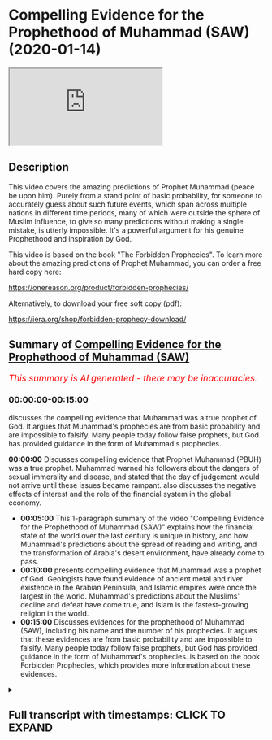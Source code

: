 # Compelling Evidence for the Prophethood of Muhammad (SAW) (2020-01-14)

<iframe loading='lazy' allow='autoplay' src='https://www.youtube.com/embed/CJlZgFBIw5Y'></iframe>

## Description

This video covers the amazing predictions of Prophet Muhammad (peace be upon him). Purely from a stand point of basic probability, for someone to accurately guess about such future events, which span across multiple nations in different time periods, many of which were outside the sphere of Muslim influence, to give so many predictions without making a single mistake, is utterly impossible. It's a powerful argument for his genuine Prophethood and inspiration by God.

This video is based on the book "The Forbidden Prophecies". To learn more about the amazing predictions of Prophet Muhammad, you can order a free hard copy here:

<https://onereason.org/product/forbidden-prophecies/>

Alternatively, to download your free soft copy (pdf):

<https://iera.org/shop/forbidden-prophecy-download/>

## Summary of [Compelling Evidence for the Prophethood of Muhammad (SAW)](https://www.youtube.com/watch?v=CJlZgFBIw5Y)

*<span style="color:red; font-size:125%">This summary is AI generated - there may be inaccuracies</span>. [](/)*

### <a onclick="modifyYTiframeseektime('0')">00:00:00-00:15:00</a>

discusses the compelling evidence that Muhammad was a true prophet of God. It argues that Muhammad's prophecies are from basic probability and are impossible to falsify. Many people today follow false prophets, but God has provided guidance in the form of Muhammad's prophecies.

**<a onclick="modifyYTiframeseektime('0')">00:00:00</a>** Discusses compelling evidence that Prophet Muhammad (PBUH) was a true prophet. Muhammad warned his followers about the dangers of sexual immorality and disease, and stated that the day of judgement would not arrive until these issues became rampant.  also discusses the negative effects of interest and the role of the financial system in the global economy.

* **<a onclick="modifyYTiframeseektime('300')">00:05:00</a>** This 1-paragraph summary of the video "Compelling Evidence for the Prophethood of Muhammad (SAW)" explains how the financial state of the world over the last century is unique in history, and how Muhammad's predictions about the spread of reading and writing, and the transformation of Arabia's desert environment, have already come to pass.
* **<a onclick="modifyYTiframeseektime('600')">00:10:00</a>** presents compelling evidence that Muhammad was a prophet of God. Geologists have found evidence of ancient metal and river existence in the Arabian Peninsula, and Islamic empires were once the largest in the world. Muhammad's predictions about the Muslims' decline and defeat have come true, and Islam is the fastest-growing religion in the world.
* **<a onclick="modifyYTiframeseektime('900')">00:15:00</a>** Discusses evidences for the prophethood of Muhammad (SAW), including his name and the number of his prophecies. It argues that these evidences are from basic probability and are impossible to falsify. Many people today follow false prophets, but God has provided guidance in the form of Muhammad's prophecies.  is based on the book Forbidden Prophecies, which provides more information about these evidences.

<details><summary><h2>Full transcript with timestamps: CLICK TO EXPAND</h2></summary>

<a onclick="modifyYTiframeseektime('12')">0:00:12</a> err veterans prophecy from millennium  
<a onclick="modifyYTiframeseektime('16')">0:00:16</a> past there were two types of Arabs city  
<a onclick="modifyYTiframeseektime('18')">0:00:18</a> dwellers and veterans veterans are  
<a onclick="modifyYTiframeseektime('21')">0:00:21</a> nomads they travel through the vast  
<a onclick="modifyYTiframeseektime('23')">0:00:23</a> deserts and are constantly on the move  
<a onclick="modifyYTiframeseektime('24')">0:00:24</a> even during the Golden Age of Islam when  
<a onclick="modifyYTiframeseektime('27')">0:00:27</a> Arabs were the richest and most learned  
<a onclick="modifyYTiframeseektime('29')">0:00:29</a> people on earth better ones remained in  
<a onclick="modifyYTiframeseektime('31')">0:00:31</a> virtually the same state that they had  
<a onclick="modifyYTiframeseektime('33')">0:00:33</a> been for thousands of years poor  
<a onclick="modifyYTiframeseektime('35')">0:00:35</a> uneducated and cut off from the rest of  
<a onclick="modifyYTiframeseektime('37')">0:00:37</a> the world yet Muhammad peace be upon him  
<a onclick="modifyYTiframeseektime('40')">0:00:40</a> foretold that these Arab Bedouin zuv his  
<a onclick="modifyYTiframeseektime('42')">0:00:42</a> region would one day compete with one  
<a onclick="modifyYTiframeseektime('44')">0:00:44</a> another in the construction of tall  
<a onclick="modifyYTiframeseektime('46')">0:00:46</a> buildings now tell me of the last hour  
<a onclick="modifyYTiframeseektime('49')">0:00:49</a> asked the man  
<a onclick="modifyYTiframeseektime('51')">0:00:51</a> the Prophet replied that you see the  
<a onclick="modifyYTiframeseektime('54')">0:00:54</a> barefoot unclothed better wins competing  
<a onclick="modifyYTiframeseektime('56')">0:00:56</a> in the construction of tall buildings  
<a onclick="modifyYTiframeseektime('58')">0:00:58</a> today we find in the Arabian Peninsula  
<a onclick="modifyYTiframeseektime('60')">0:01:00</a> the better ones who used to be  
<a onclick="modifyYTiframeseektime('62')">0:01:02</a> impoverished herders of camels and sheep  
<a onclick="modifyYTiframeseektime('64')">0:01:04</a> are now not only competing with one  
<a onclick="modifyYTiframeseektime('66')">0:01:06</a> another but also the entire world to  
<a onclick="modifyYTiframeseektime('69')">0:01:09</a> construct the world's tallest buildings  
<a onclick="modifyYTiframeseektime('71')">0:01:11</a> how did one of the poorest people on  
<a onclick="modifyYTiframeseektime('73')">0:01:13</a> earth who literally wore rags become the  
<a onclick="modifyYTiframeseektime('76')">0:01:16</a> wealthiest nations on earth one thing  
<a onclick="modifyYTiframeseektime('79')">0:01:19</a> that made this rapid change possible was  
<a onclick="modifyYTiframeseektime('81')">0:01:21</a> the discovery of oil the seemingly empty  
<a onclick="modifyYTiframeseektime('84')">0:01:24</a> deserts of the veterans had it in  
<a onclick="modifyYTiframeseektime('86')">0:01:26</a> abundance  
<a onclick="modifyYTiframeseektime('86')">0:01:26</a> they went from camels to Cadillacs in a  
<a onclick="modifyYTiframeseektime('89')">0:01:29</a> single generation the construction of  
<a onclick="modifyYTiframeseektime('92')">0:01:32</a> tall buildings among the Arab edwin's  
<a onclick="modifyYTiframeseektime('94')">0:01:34</a> has even reached Mecca Muhammad city of  
<a onclick="modifyYTiframeseektime('96')">0:01:36</a> birth the last few decades have seen a  
<a onclick="modifyYTiframeseektime('99')">0:01:39</a> massive surge in building construction  
<a onclick="modifyYTiframeseektime('100')">0:01:40</a> in Mecca the famous Mecca clock tower is  
<a onclick="modifyYTiframeseektime('104')">0:01:44</a> currently the third tallest building in  
<a onclick="modifyYTiframeseektime('106')">0:01:46</a> the world in order for such construction  
<a onclick="modifyYTiframeseektime('109')">0:01:49</a> to be possible many of mecca's ancient  
<a onclick="modifyYTiframeseektime('111')">0:01:51</a> mountains had to be demolished in order  
<a onclick="modifyYTiframeseektime('113')">0:01:53</a> to make room for the tall buildings that  
<a onclick="modifyYTiframeseektime('115')">0:01:55</a> had sprung up  
<a onclick="modifyYTiframeseektime('117')">0:01:57</a> amazingly this is also something that  
<a onclick="modifyYTiframeseektime('119')">0:01:59</a> Muhammad had foretold  
<a onclick="modifyYTiframeseektime('121')">0:02:01</a> he said the hour will not be established  
<a onclick="modifyYTiframeseektime('124')">0:02:04</a> until the mountains are moved from their  
<a onclick="modifyYTiframeseektime('127')">0:02:07</a> places this tremendous feat of  
<a onclick="modifyYTiframeseektime('129')">0:02:09</a> demolishing entire mountains has only  
<a onclick="modifyYTiframeseektime('131')">0:02:11</a> been made possible in the 20th century  
<a onclick="modifyYTiframeseektime('133')">0:02:13</a> with the advent of technology such as  
<a onclick="modifyYTiframeseektime('136')">0:02:16</a> explosives it's important to point out  
<a onclick="modifyYTiframeseektime('138')">0:02:18</a> that Muhammad himself was a simple man  
<a onclick="modifyYTiframeseektime('141')">0:02:21</a> and wanted other Muslims to maintain  
<a onclick="modifyYTiframeseektime('143')">0:02:23</a> that simplicity he did not like Muslims  
<a onclick="modifyYTiframeseektime('145')">0:02:25</a> to be extravagant so if he wanted to  
<a onclick="modifyYTiframeseektime('149')">0:02:29</a> will this prophecy to become true he  
<a onclick="modifyYTiframeseektime('152')">0:02:32</a> would have to encourage the Arabs to  
<a onclick="modifyYTiframeseektime('153')">0:02:33</a> build tall buildings yet he never did  
<a onclick="modifyYTiframeseektime('158')">0:02:38</a> the spread of sexual immorality and  
<a onclick="modifyYTiframeseektime('161')">0:02:41</a> disease Muhammad peace be upon him  
<a onclick="modifyYTiframeseektime('164')">0:02:44</a> revealed that the day of judgement would  
<a onclick="modifyYTiframeseektime('166')">0:02:46</a> not take place until sexual immorality  
<a onclick="modifyYTiframeseektime('168')">0:02:48</a> had become so prevalent and normalized  
<a onclick="modifyYTiframeseektime('170')">0:02:50</a> that it would begin to be carried out  
<a onclick="modifyYTiframeseektime('172')">0:02:52</a> even in public places  
<a onclick="modifyYTiframeseektime('174')">0:02:54</a> he said the hour will not be established  
<a onclick="modifyYTiframeseektime('177')">0:02:57</a> until people fornicate with each other  
<a onclick="modifyYTiframeseektime('179')">0:02:59</a> in the road just as donkeys fornicate  
<a onclick="modifyYTiframeseektime('182')">0:03:02</a> today we live in a world where we are  
<a onclick="modifyYTiframeseektime('184')">0:03:04</a> being constantly bombarded with explicit  
<a onclick="modifyYTiframeseektime('186')">0:03:06</a> sexual imagery be it in TV film or  
<a onclick="modifyYTiframeseektime('189')">0:03:09</a> advertising and with the advent of the  
<a onclick="modifyYTiframeseektime('191')">0:03:11</a> internet pornography has now become  
<a onclick="modifyYTiframeseektime('194')">0:03:14</a> readily available at any time in any  
<a onclick="modifyYTiframeseektime('196')">0:03:16</a> place in fact we are finding more and  
<a onclick="modifyYTiframeseektime('199')">0:03:19</a> more stories in the news of people being  
<a onclick="modifyYTiframeseektime('201')">0:03:21</a> arrested for having sex in public and an  
<a onclick="modifyYTiframeseektime('204')">0:03:24</a> interesting side note is that the  
<a onclick="modifyYTiframeseektime('205')">0:03:25</a> Prophet Muhammad peace be upon him  
<a onclick="modifyYTiframeseektime('207')">0:03:27</a> described what will be the consequences  
<a onclick="modifyYTiframeseektime('209')">0:03:29</a> of such widespread sexual immorality  
<a onclick="modifyYTiframeseektime('211')">0:03:31</a> he said never does sexual perversion  
<a onclick="modifyYTiframeseektime('214')">0:03:34</a> become widespread and publicly known in  
<a onclick="modifyYTiframeseektime('216')">0:03:36</a> certain people without them being  
<a onclick="modifyYTiframeseektime('218')">0:03:38</a> overtaken by disease that never happened  
<a onclick="modifyYTiframeseektime('220')">0:03:40</a> to their ancestors who came before them  
<a onclick="modifyYTiframeseektime('222')">0:03:42</a> the increase of sexual immorality has  
<a onclick="modifyYTiframeseektime('225')">0:03:45</a> seen the emergence of previously  
<a onclick="modifyYTiframeseektime('227')">0:03:47</a> unheard-of diseases such as AIDS just as  
<a onclick="modifyYTiframeseektime('230')">0:03:50</a> the Prophet Muhammad cat for warrant  
<a onclick="modifyYTiframeseektime('234')">0:03:54</a> a world steeped in interest Muhammad  
<a onclick="modifyYTiframeseektime('239')">0:03:59</a> peace be upon him claimed that the  
<a onclick="modifyYTiframeseektime('240')">0:04:00</a> practice of interest would one day  
<a onclick="modifyYTiframeseektime('242')">0:04:02</a> become so dominant that even those who  
<a onclick="modifyYTiframeseektime('244')">0:04:04</a> try to avoid it will still feel its  
<a onclick="modifyYTiframeseektime('246')">0:04:06</a> impact he said a time will come upon  
<a onclick="modifyYTiframeseektime('249')">0:04:09</a> mankind when they will consume interest  
<a onclick="modifyYTiframeseektime('252')">0:04:12</a> whoever does not take from it will be  
<a onclick="modifyYTiframeseektime('254')">0:04:14</a> afflicted by its dust this clearly  
<a onclick="modifyYTiframeseektime('257')">0:04:17</a> describes the state of the world's  
<a onclick="modifyYTiframeseektime('258')">0:04:18</a> economy today in the modern world it is  
<a onclick="modifyYTiframeseektime('262')">0:04:22</a> almost impossible to avoid dealing with  
<a onclick="modifyYTiframeseektime('264')">0:04:24</a> where at the very least being impacted  
<a onclick="modifyYTiframeseektime('266')">0:04:26</a> by interest just think about how many  
<a onclick="modifyYTiframeseektime('269')">0:04:29</a> people have interest-bearing bank  
<a onclick="modifyYTiframeseektime('270')">0:04:30</a> accounts and buy things using credit  
<a onclick="modifyYTiframeseektime('273')">0:04:33</a> cards even if one somehow manages to  
<a onclick="modifyYTiframeseektime('276')">0:04:36</a> avoid dealing and interest directly  
<a onclick="modifyYTiframeseektime('277')">0:04:37</a> almost every aspect of our lives is  
<a onclick="modifyYTiframeseektime('280')">0:04:40</a> impacted by it central bank's influence  
<a onclick="modifyYTiframeseektime('283')">0:04:43</a> the purchasing power of our money and  
<a onclick="modifyYTiframeseektime('285')">0:04:45</a> virtually every country in the world  
<a onclick="modifyYTiframeseektime('286')">0:04:46</a> even those considered to be wealthy are  
<a onclick="modifyYTiframeseektime('289')">0:04:49</a> drowning an interest-based debt the  
<a onclick="modifyYTiframeseektime('292')">0:04:52</a> financial system even suffered a global  
<a onclick="modifyYTiframeseektime('294')">0:04:54</a> collapse in 2008 the disaster which had  
<a onclick="modifyYTiframeseektime('297')">0:04:57</a> plunged the world into economic turmoil  
<a onclick="modifyYTiframeseektime('299')">0:04:59</a> the consequences of which will be felt  
<a onclick="modifyYTiframeseektime('301')">0:05:01</a> for generations to come  
<a onclick="modifyYTiframeseektime('303')">0:05:03</a> what makes this prediction amazing is  
<a onclick="modifyYTiframeseektime('306')">0:05:06</a> that the financial state of the world  
<a onclick="modifyYTiframeseektime('307')">0:05:07</a> over the last century is unique in  
<a onclick="modifyYTiframeseektime('309')">0:05:09</a> history at the time of Muhammad finance  
<a onclick="modifyYTiframeseektime('313')">0:05:13</a> was based on commodities with intrinsic  
<a onclick="modifyYTiframeseektime('315')">0:05:15</a> value such as gold and silver coins gold  
<a onclick="modifyYTiframeseektime('319')">0:05:19</a> and silver have been used as the most  
<a onclick="modifyYTiframeseektime('320')">0:05:20</a> common form of currency throughout  
<a onclick="modifyYTiframeseektime('322')">0:05:22</a> history the use of paper money with no  
<a onclick="modifyYTiframeseektime('325')">0:05:25</a> intrinsic value along with the massive  
<a onclick="modifyYTiframeseektime('327')">0:05:27</a> debt and interest that has resulted in  
<a onclick="modifyYTiframeseektime('329')">0:05:29</a> is a phenomenon of modern finance and  
<a onclick="modifyYTiframeseektime('332')">0:05:32</a> not something that could have been  
<a onclick="modifyYTiframeseektime('333')">0:05:33</a> easily guessed by Muhammad over 1,400  
<a onclick="modifyYTiframeseektime('336')">0:05:36</a> years ago the defeat of Rome in the  
<a onclick="modifyYTiframeseektime('340')">0:05:40</a> conquest of Persia  
<a onclick="modifyYTiframeseektime('342')">0:05:42</a> during the Battle of the trench where  
<a onclick="modifyYTiframeseektime('344')">0:05:44</a> Muhammad peace be upon him and his  
<a onclick="modifyYTiframeseektime('345')">0:05:45</a> followers were under siege by their  
<a onclick="modifyYTiframeseektime('347')">0:05:47</a> enemies being outnumbered three-to-one  
<a onclick="modifyYTiframeseektime('349')">0:05:49</a> and staring in the face of certain  
<a onclick="modifyYTiframeseektime('351')">0:05:51</a> defeat the Prophet made some bold  
<a onclick="modifyYTiframeseektime('353')">0:05:53</a> predictions he said God is most great I  
<a onclick="modifyYTiframeseektime('357')">0:05:57</a> have been given the keys of Syria by God  
<a onclick="modifyYTiframeseektime('360')">0:06:00</a> I can see it's red palaces at the moment  
<a onclick="modifyYTiframeseektime('362')">0:06:02</a> God is most great I had been given  
<a onclick="modifyYTiframeseektime('365')">0:06:05</a> Persia God is most great I have been  
<a onclick="modifyYTiframeseektime('368')">0:06:08</a> given the keys of Yemen at that moment  
<a onclick="modifyYTiframeseektime('370')">0:06:10</a> Muhammad have made the astonishing claim  
<a onclick="modifyYTiframeseektime('372')">0:06:12</a> that the Muslims will not only take the  
<a onclick="modifyYTiframeseektime('374')">0:06:14</a> lands of Yemen in Syria much of which  
<a onclick="modifyYTiframeseektime('377')">0:06:17</a> was under the occupation of the Roman  
<a onclick="modifyYTiframeseektime('379')">0:06:19</a> Empire but that they would also defeat  
<a onclick="modifyYTiframeseektime('381')">0:06:21</a> the mighty Persian Empire historically  
<a onclick="modifyYTiframeseektime('384')">0:06:24</a> Muhammad's companions saw this prophecy  
<a onclick="modifyYTiframeseektime('387')">0:06:27</a> fulfilled before their very eyes as they  
<a onclick="modifyYTiframeseektime('389')">0:06:29</a> went on to defeat the Romans in conquer  
<a onclick="modifyYTiframeseektime('391')">0:06:31</a> Persia what are the odds that the  
<a onclick="modifyYTiframeseektime('394')">0:06:34</a> Muslims who lacked economic and military  
<a onclick="modifyYTiframeseektime('396')">0:06:36</a> strength could topple the superpowers of  
<a onclick="modifyYTiframeseektime('398')">0:06:38</a> the world in such a short span of time  
<a onclick="modifyYTiframeseektime('403')">0:06:43</a> the astonishing way that the Muslims  
<a onclick="modifyYTiframeseektime('406')">0:06:46</a> defeated the superpowers captured the  
<a onclick="modifyYTiframeseektime('407')">0:06:47</a> world by surprise as historian Barnaby  
<a onclick="modifyYTiframeseektime('411')">0:06:51</a> Rogerson explains you have to remember  
<a onclick="modifyYTiframeseektime('414')">0:06:54</a> that the two great superpowers were the  
<a onclick="modifyYTiframeseektime('416')">0:06:56</a> Byzantine Empire ie the Eastern Roman  
<a onclick="modifyYTiframeseektime('418')">0:06:58</a> Empire and Sassanid Persia they were the  
<a onclick="modifyYTiframeseektime('422')">0:07:02</a> dominant superpowers if you're putting  
<a onclick="modifyYTiframeseektime('424')">0:07:04</a> it in a modern parlance it's a bit like  
<a onclick="modifyYTiframeseektime('427')">0:07:07</a> the Eskimos taking on the United States  
<a onclick="modifyYTiframeseektime('429')">0:07:09</a> of America in Russia a no rational  
<a onclick="modifyYTiframeseektime('431')">0:07:11</a> person would have ever conceived as such  
<a onclick="modifyYTiframeseektime('433')">0:07:13</a> a possibility the sentiment is echoed by  
<a onclick="modifyYTiframeseektime('436')">0:07:16</a> historians who cannot explain how Islam  
<a onclick="modifyYTiframeseektime('439')">0:07:19</a> became such a dominant force so quickly  
<a onclick="modifyYTiframeseektime('442')">0:07:22</a> professor of Byzantine studies and  
<a onclick="modifyYTiframeseektime('444')">0:07:24</a> rule-out wrote the speed with which the  
<a onclick="modifyYTiframeseektime('447')">0:07:27</a> eastern provinces of the Byzantine  
<a onclick="modifyYTiframeseektime('449')">0:07:29</a> Empire succumbed to the Arabs remains to  
<a onclick="modifyYTiframeseektime('451')">0:07:31</a> be explained by historians  
<a onclick="modifyYTiframeseektime('455')">0:07:35</a> prevalence of writing many of us take  
<a onclick="modifyYTiframeseektime('459')">0:07:39</a> for granted their ability to read and  
<a onclick="modifyYTiframeseektime('461')">0:07:41</a> write in the abundance of books that are  
<a onclick="modifyYTiframeseektime('463')">0:07:43</a> available in the modern age however for  
<a onclick="modifyYTiframeseektime('466')">0:07:46</a> the people of the past illiteracy was  
<a onclick="modifyYTiframeseektime('468')">0:07:48</a> the norm and books were very scarce  
<a onclick="modifyYTiframeseektime('471')">0:07:51</a> Muhammad peace be upon him was born into  
<a onclick="modifyYTiframeseektime('473')">0:07:53</a> a society in which very few people could  
<a onclick="modifyYTiframeseektime('476')">0:07:56</a> read or write it is estimated that the  
<a onclick="modifyYTiframeseektime('478')">0:07:58</a> number of people who were literate in  
<a onclick="modifyYTiframeseektime('480')">0:08:00</a> his locality of Western Saudi Arabia did  
<a onclick="modifyYTiframeseektime('482')">0:08:02</a> not exceed 17 Muhammad himself could not  
<a onclick="modifyYTiframeseektime('487')">0:08:07</a> read or write against this backdrop the  
<a onclick="modifyYTiframeseektime('490')">0:08:10</a> Prophet Muhammad made the prediction  
<a onclick="modifyYTiframeseektime('492')">0:08:12</a> that rightie will one day become  
<a onclick="modifyYTiframeseektime('494')">0:08:14</a> widespread among mankind he said ahead  
<a onclick="modifyYTiframeseektime('499')">0:08:19</a> of the hour the pen will prevail the  
<a onclick="modifyYTiframeseektime('502')">0:08:22</a> Arabic word use for pen here is sanam  
<a onclick="modifyYTiframeseektime('504')">0:08:24</a> which also carries the wider meaning of  
<a onclick="modifyYTiframeseektime('506')">0:08:26</a> writing this perfectly describes our  
<a onclick="modifyYTiframeseektime('509')">0:08:29</a> world today in which it is the norm for  
<a onclick="modifyYTiframeseektime('511')">0:08:31</a> people to read and write and there is an  
<a onclick="modifyYTiframeseektime('513')">0:08:33</a> abundance of books newspapers and  
<a onclick="modifyYTiframeseektime('515')">0:08:35</a> magazines this has only been made  
<a onclick="modifyYTiframeseektime('518')">0:08:38</a> possible thanks to 15th century  
<a onclick="modifyYTiframeseektime('519')">0:08:39</a> technological advances such as printing  
<a onclick="modifyYTiframeseektime('522')">0:08:42</a> that took place over 800 years after  
<a onclick="modifyYTiframeseektime('524')">0:08:44</a> Muhammad's prophesy and with the advent  
<a onclick="modifyYTiframeseektime('527')">0:08:47</a> of the internet writing is spreading  
<a onclick="modifyYTiframeseektime('529')">0:08:49</a> even more anybody with a computer or  
<a onclick="modifyYTiframeseektime('532')">0:08:52</a> smartphone now has access to millions of  
<a onclick="modifyYTiframeseektime('534')">0:08:54</a> books with just the click of a finger  
<a onclick="modifyYTiframeseektime('536')">0:08:56</a> it's quite powerful that Muhammad who  
<a onclick="modifyYTiframeseektime('539')">0:08:59</a> could neither read nor write  
<a onclick="modifyYTiframeseektime('540')">0:09:00</a> prophecies the spread of reading and  
<a onclick="modifyYTiframeseektime('542')">0:09:02</a> writing the greening of Arabia's deserts  
<a onclick="modifyYTiframeseektime('548')">0:09:08</a> the Prophet Muhammad peace be upon him  
<a onclick="modifyYTiframeseektime('550')">0:09:10</a> made a bold prediction about the future  
<a onclick="modifyYTiframeseektime('552')">0:09:12</a> state of Arabia he said the hour will  
<a onclick="modifyYTiframeseektime('556')">0:09:16</a> not begin until the land of the Arabs  
<a onclick="modifyYTiframeseektime('558')">0:09:18</a> once again become meadows and rivers  
<a onclick="modifyYTiframeseektime('560')">0:09:20</a> this narration anticipated the greening  
<a onclick="modifyYTiframeseektime('563')">0:09:23</a> of Arabia's extensive dry desert  
<a onclick="modifyYTiframeseektime('565')">0:09:25</a> environment as recently as 1986 there  
<a onclick="modifyYTiframeseektime('568')">0:09:28</a> was little to no farming in the region  
<a onclick="modifyYTiframeseektime('570')">0:09:30</a> however over the last thirty years these  
<a onclick="modifyYTiframeseektime('573')">0:09:33</a> deserts have been transformed to grow  
<a onclick="modifyYTiframeseektime('575')">0:09:35</a> grain  
<a onclick="modifyYTiframeseektime('575')">0:09:35</a> fruits and vegetables thanks to  
<a onclick="modifyYTiframeseektime('578')">0:09:38</a> techniques such as center pivot  
<a onclick="modifyYTiframeseektime('579')">0:09:39</a> irrigation this is a process that pumps  
<a onclick="modifyYTiframeseektime('582')">0:09:42</a> water to the surface from deep  
<a onclick="modifyYTiframeseektime('584')">0:09:44</a> underground reserves some of which date  
<a onclick="modifyYTiframeseektime('586')">0:09:46</a> back to the last ice age 20,000 years  
<a onclick="modifyYTiframeseektime('588')">0:09:48</a> ago now put yourself in the position of  
<a onclick="modifyYTiframeseektime('592')">0:09:52</a> a person living in seventh century  
<a onclick="modifyYTiframeseektime('594')">0:09:54</a> Arabia this region hosts some of the  
<a onclick="modifyYTiframeseektime('596')">0:09:56</a> most extensive sand and gravel deserts  
<a onclick="modifyYTiframeseektime('599')">0:09:59</a> in the world with very little rainfall  
<a onclick="modifyYTiframeseektime('601')">0:10:01</a> could anyone inhabiting such a harsh  
<a onclick="modifyYTiframeseektime('604')">0:10:04</a> environment have irrationally conceived  
<a onclick="modifyYTiframeseektime('606')">0:10:06</a> the possibility that one day there would  
<a onclick="modifyYTiframeseektime('608')">0:10:08</a> be a plentiful supply of water and  
<a onclick="modifyYTiframeseektime('609')">0:10:09</a> abundant crops this prophecy also makes  
<a onclick="modifyYTiframeseektime('615')">0:10:15</a> a claim about the ancient past note the  
<a onclick="modifyYTiframeseektime('619')">0:10:19</a> words of Muhammad the lands of the Arabs  
<a onclick="modifyYTiframeseektime('621')">0:10:21</a> once again become meadows and rivers by  
<a onclick="modifyYTiframeseektime('625')">0:10:25</a> saying once again he is implying that at  
<a onclick="modifyYTiframeseektime('627')">0:10:27</a> one stage in their history the deserts  
<a onclick="modifyYTiframeseektime('629')">0:10:29</a> were lush with vegetation in life and  
<a onclick="modifyYTiframeseektime('632')">0:10:32</a> that they will be returning to this  
<a onclick="modifyYTiframeseektime('633')">0:10:33</a> former state geologists now know that  
<a onclick="modifyYTiframeseektime('637')">0:10:37</a> the Arabian Peninsula was indeed once  
<a onclick="modifyYTiframeseektime('639')">0:10:39</a> filled with metals and rivers in ancient  
<a onclick="modifyYTiframeseektime('641')">0:10:41</a> times modern archaeological discoveries  
<a onclick="modifyYTiframeseektime('644')">0:10:44</a> have been covered a number of fossils  
<a onclick="modifyYTiframeseektime('646')">0:10:46</a> and conclude that once upon a time  
<a onclick="modifyYTiframeseektime('648')">0:10:48</a> Arabian Peninsula's much greener and  
<a onclick="modifyYTiframeseektime('650')">0:10:50</a> wetter just as Muhammad had revealed  
<a onclick="modifyYTiframeseektime('655')">0:10:55</a> the rapid spread of Islam and the  
<a onclick="modifyYTiframeseektime('658')">0:10:58</a> decline of the Muslims Muhammad peace be  
<a onclick="modifyYTiframeseektime('661')">0:11:01</a> upon him predicted that the Islamic  
<a onclick="modifyYTiframeseektime('663')">0:11:03</a> civilization would reach both east and  
<a onclick="modifyYTiframeseektime('665')">0:11:05</a> west  
<a onclick="modifyYTiframeseektime('666')">0:11:06</a> he said God folded the earth for me and  
<a onclick="modifyYTiframeseektime('669')">0:11:09</a> I saw its East and West and the Dominion  
<a onclick="modifyYTiframeseektime('672')">0:11:12</a> of my nation will reach as far as the  
<a onclick="modifyYTiframeseektime('674')">0:11:14</a> earth was folded for me history bears  
<a onclick="modifyYTiframeseektime('677')">0:11:17</a> witness to the fact that Islam spread  
<a onclick="modifyYTiframeseektime('678')">0:11:18</a> rapidly both east and west  
<a onclick="modifyYTiframeseektime('681')">0:11:21</a> just as Muhammad boldly had foretold at  
<a onclick="modifyYTiframeseektime('684')">0:11:24</a> the time this was a geographic expansion  
<a onclick="modifyYTiframeseektime('687')">0:11:27</a> the likes of which the world had never  
<a onclick="modifyYTiframeseektime('688')">0:11:28</a> witnessed the Islamic empire was the  
<a onclick="modifyYTiframeseektime('691')">0:11:31</a> largest the world had ever seen  
<a onclick="modifyYTiframeseektime('692')">0:11:32</a> the Prophet Muhammad not only informed  
<a onclick="modifyYTiframeseektime('695')">0:11:35</a> us about the spectacular rise of the  
<a onclick="modifyYTiframeseektime('697')">0:11:37</a> Muslims he also foretold their decline  
<a onclick="modifyYTiframeseektime('699')">0:11:39</a> he said the nations will call each other  
<a onclick="modifyYTiframeseektime('703')">0:11:43</a> and set upon you just as dinars set upon  
<a onclick="modifyYTiframeseektime('705')">0:11:45</a> food someone then asked will it be  
<a onclick="modifyYTiframeseektime('708')">0:11:48</a> because of our small number that day the  
<a onclick="modifyYTiframeseektime('710')">0:11:50</a> Prophet Muhammad replied rather on that  
<a onclick="modifyYTiframeseektime('713')">0:11:53</a> day will be many but you will be like  
<a onclick="modifyYTiframeseektime('715')">0:11:55</a> foam like the foam on the river here we  
<a onclick="modifyYTiframeseektime('718')">0:11:58</a> can see that Muhammad prophesized the  
<a onclick="modifyYTiframeseektime('720')">0:12:00</a> dire circumstances in which the Muslims  
<a onclick="modifyYTiframeseektime('722')">0:12:02</a> would find themselves  
<a onclick="modifyYTiframeseektime('723')">0:12:03</a> he explained that a day would come in  
<a onclick="modifyYTiframeseektime('726')">0:12:06</a> which the Muslims would be large a  
<a onclick="modifyYTiframeseektime('727')">0:12:07</a> number but in such a state of weakness  
<a onclick="modifyYTiframeseektime('729')">0:12:09</a> that other nations would invite one  
<a onclick="modifyYTiframeseektime('731')">0:12:11</a> another to set upon them the analogy of  
<a onclick="modifyYTiframeseektime('734')">0:12:14</a> Muslims being eaten as a meal was given  
<a onclick="modifyYTiframeseektime('736')">0:12:16</a> which emphasizes just how helpless they  
<a onclick="modifyYTiframeseektime('738')">0:12:18</a> would become this prediction accurately  
<a onclick="modifyYTiframeseektime('742')">0:12:22</a> describes the radical turn of events  
<a onclick="modifyYTiframeseektime('744')">0:12:24</a> that took place in the Muslim world in  
<a onclick="modifyYTiframeseektime('746')">0:12:26</a> the 19th and 20th century prior to this  
<a onclick="modifyYTiframeseektime('749')">0:12:29</a> the Muslim lands had grown to become  
<a onclick="modifyYTiframeseektime('751')">0:12:31</a> some of the most powerful in the world  
<a onclick="modifyYTiframeseektime('753')">0:12:33</a> from the time of the death of Muhammad  
<a onclick="modifyYTiframeseektime('755')">0:12:35</a> into the 19th century the Muslims were  
<a onclick="modifyYTiframeseektime('758')">0:12:38</a> economically politically militarily and  
<a onclick="modifyYTiframeseektime('760')">0:12:40</a> technologically far ahead of most of the  
<a onclick="modifyYTiframeseektime('762')">0:12:42</a> world  
<a onclick="modifyYTiframeseektime('764')">0:12:44</a> the unthinkable happened nearly all the  
<a onclick="modifyYTiframeseektime('767')">0:12:47</a> Muslim world was occupied colonized and  
<a onclick="modifyYTiframeseektime('770')">0:12:50</a> militarily defeated by non-muslim  
<a onclick="modifyYTiframeseektime('772')">0:12:52</a> Nations  
<a onclick="modifyYTiframeseektime('773')">0:12:53</a> Russia had annexed the caucus France  
<a onclick="modifyYTiframeseektime('776')">0:12:56</a> controlled Algeria Morocco and Tunisia  
<a onclick="modifyYTiframeseektime('778')">0:12:58</a> Great Britain occupied Egypt Syria Iraq  
<a onclick="modifyYTiframeseektime('782')">0:13:02</a> Palestine in India and the Dutch  
<a onclick="modifyYTiframeseektime('785')">0:13:05</a> controlled Malaysia and Indonesia of the  
<a onclick="modifyYTiframeseektime('789')">0:13:09</a> 50 Muslim countries that exist today  
<a onclick="modifyYTiframeseektime('791')">0:13:11</a> only a few survived occupation and the  
<a onclick="modifyYTiframeseektime('794')">0:13:14</a> ones that did were still subject to  
<a onclick="modifyYTiframeseektime('795')">0:13:15</a> colonial masters all of this is just as  
<a onclick="modifyYTiframeseektime('799')">0:13:19</a> the Prophet Mohammed had predicted at  
<a onclick="modifyYTiframeseektime('801')">0:13:21</a> the time there was an estimated 200  
<a onclick="modifyYTiframeseektime('804')">0:13:24</a> million Muslims representing 12.5  
<a onclick="modifyYTiframeseektime('806')">0:13:26</a> percent of the world's population but  
<a onclick="modifyYTiframeseektime('809')">0:13:29</a> their considerable numbers could do  
<a onclick="modifyYTiframeseektime('811')">0:13:31</a> nothing to prevent the defeat by their  
<a onclick="modifyYTiframeseektime('813')">0:13:33</a> rivals they were weak like the foam on a  
<a onclick="modifyYTiframeseektime('815')">0:13:35</a> river again just as Muhammad as foretold  
<a onclick="modifyYTiframeseektime('818')">0:13:38</a> if we reflect on this prediction it is  
<a onclick="modifyYTiframeseektime('822')">0:13:42</a> quite counterintuitive if this  
<a onclick="modifyYTiframeseektime('824')">0:13:44</a> prediction was guesswork then it would  
<a onclick="modifyYTiframeseektime('826')">0:13:46</a> have made more sense to state that the  
<a onclick="modifyYTiframeseektime('827')">0:13:47</a> Muslims would be diminished in number  
<a onclick="modifyYTiframeseektime('829')">0:13:49</a> and that would be the cause of their  
<a onclick="modifyYTiframeseektime('831')">0:13:51</a> weakness yet Muhammad predicted the  
<a onclick="modifyYTiframeseektime('833')">0:13:53</a> exact opposite a paradoxical situation  
<a onclick="modifyYTiframeseektime('836')">0:13:56</a> of the Muslims being vast a number but  
<a onclick="modifyYTiframeseektime('839')">0:13:59</a> very weak and it came true historically  
<a onclick="modifyYTiframeseektime('843')">0:14:03</a> speaking when religions lose their  
<a onclick="modifyYTiframeseektime('845')">0:14:05</a> influence on the world stage in such a  
<a onclick="modifyYTiframeseektime('847')">0:14:07</a> way it is usually followed by a  
<a onclick="modifyYTiframeseektime('849')">0:14:09</a> stagnation or decline in the number of  
<a onclick="modifyYTiframeseektime('851')">0:14:11</a> their followers yet Muhammad foretold  
<a onclick="modifyYTiframeseektime('853')">0:14:13</a> the exact opposite with regards to the  
<a onclick="modifyYTiframeseektime('855')">0:14:15</a> religion of Islam he said that it would  
<a onclick="modifyYTiframeseektime('858')">0:14:18</a> continue to grow in terms of the number  
<a onclick="modifyYTiframeseektime('860')">0:14:20</a> of followers to the extent that it would  
<a onclick="modifyYTiframeseektime('862')">0:14:22</a> eventually enter every household he said  
<a onclick="modifyYTiframeseektime('865')">0:14:25</a> this matter will certainly reach every  
<a onclick="modifyYTiframeseektime('867')">0:14:27</a> place touched by night and day God will  
<a onclick="modifyYTiframeseektime('870')">0:14:30</a> not leave a house or residence except  
<a onclick="modifyYTiframeseektime('872')">0:14:32</a> that God will cause this religion to  
<a onclick="modifyYTiframeseektime('874')">0:14:34</a> enter it today we are witnessing this  
<a onclick="modifyYTiframeseektime('877')">0:14:37</a> prophecy unfold before our very eyes  
<a onclick="modifyYTiframeseektime('879')">0:14:39</a> oh um is currently the fastest growing  
<a onclick="modifyYTiframeseektime('882')">0:14:42</a> religion in the world with nearly 1 in 4  
<a onclick="modifyYTiframeseektime('884')">0:14:44</a> people on earth being a Muslim and is  
<a onclick="modifyYTiframeseektime('887')">0:14:47</a> forecasted to be the world's largest  
<a onclick="modifyYTiframeseektime('889')">0:14:49</a> religion by the Year 2070 this is  
<a onclick="modifyYTiframeseektime('892')">0:14:52</a> despite Islam being constantly attacked  
<a onclick="modifyYTiframeseektime('894')">0:14:54</a> by the media  
<a onclick="modifyYTiframeseektime('895')">0:14:55</a> the colonisation of Muslim lands and the  
<a onclick="modifyYTiframeseektime('898')">0:14:58</a> many Wars that had been waged in the  
<a onclick="modifyYTiframeseektime('899')">0:14:59</a> Muslim world  
<a onclick="modifyYTiframeseektime('907')">0:15:07</a> even the name Mohammed has prophetic  
<a onclick="modifyYTiframeseektime('910')">0:15:10</a> implications it's an Arabic word that  
<a onclick="modifyYTiframeseektime('912')">0:15:12</a> means the praised one the Quran states  
<a onclick="modifyYTiframeseektime('915')">0:15:15</a> how Muhammad's remembrance will be  
<a onclick="modifyYTiframeseektime('917')">0:15:17</a> raised we elevated your mention for you  
<a onclick="modifyYTiframeseektime('920')">0:15:20</a> since this verse was revealed over 1400  
<a onclick="modifyYTiframeseektime('923')">0:15:23</a> years ago the Prophet Muhammad peace be  
<a onclick="modifyYTiframeseektime('925')">0:15:25</a> upon him has been the most praised  
<a onclick="modifyYTiframeseektime('927')">0:15:27</a> person in history today not a second  
<a onclick="modifyYTiframeseektime('931')">0:15:31</a> goes by without a minaret somewhere in  
<a onclick="modifyYTiframeseektime('933')">0:15:33</a> the world publicly proclaiming the time  
<a onclick="modifyYTiframeseektime('936')">0:15:36</a> for prayer insane  
<a onclick="modifyYTiframeseektime('938')">0:15:38</a> [Music]  
<a onclick="modifyYTiframeseektime('947')">0:15:47</a> I bear witness that Muhammad is the  
<a onclick="modifyYTiframeseektime('949')">0:15:49</a> Messenger of God  
<a onclick="modifyYTiframeseektime('952')">0:15:52</a> [Music]  
<a onclick="modifyYTiframeseektime('955')">0:15:55</a> Oh  
<a onclick="modifyYTiframeseektime('969')">0:16:09</a> [Music]  
<a onclick="modifyYTiframeseektime('970')">0:16:10</a> moreover the name Muhammad is  
<a onclick="modifyYTiframeseektime('973')">0:16:13</a> consistently the most popular name given  
<a onclick="modifyYTiframeseektime('975')">0:16:15</a> to newborns across the globe this is  
<a onclick="modifyYTiframeseektime('978')">0:16:18</a> despite the fact that Muhammad never  
<a onclick="modifyYTiframeseektime('980')">0:16:20</a> encouraged Muslims to adopt his name in  
<a onclick="modifyYTiframeseektime('982')">0:16:22</a> fact he said that the best names are  
<a onclick="modifyYTiframeseektime('984')">0:16:24</a> Abdullah and Abdul Rahman  
<a onclick="modifyYTiframeseektime('991')">0:16:31</a> now we've analyzed the number of the  
<a onclick="modifyYTiframeseektime('993')">0:16:33</a> prophet muhammad's prophecies which were  
<a onclick="modifyYTiframeseektime('995')">0:16:35</a> made over 1400 years ago and have seen  
<a onclick="modifyYTiframeseektime('998')">0:16:38</a> how he has accurately foretold many  
<a onclick="modifyYTiframeseektime('1000')">0:16:40</a> things  
<a onclick="modifyYTiframeseektime('1000')">0:16:40</a> purely from the standpoint of basic  
<a onclick="modifyYTiframeseektime('1002')">0:16:42</a> probability for someone to accurately  
<a onclick="modifyYTiframeseektime('1004')">0:16:44</a> guess about such future events which  
<a onclick="modifyYTiframeseektime('1007')">0:16:47</a> spanned across multiple nations in  
<a onclick="modifyYTiframeseektime('1009')">0:16:49</a> different time periods many of which  
<a onclick="modifyYTiframeseektime('1010')">0:16:50</a> were outside the sphere of Muslim  
<a onclick="modifyYTiframeseektime('1012')">0:16:52</a> influence to give so many predictions  
<a onclick="modifyYTiframeseektime('1014')">0:16:54</a> without making a single mistake is  
<a onclick="modifyYTiframeseektime('1016')">0:16:56</a> utterly impossible today millions of  
<a onclick="modifyYTiframeseektime('1019')">0:16:59</a> people believe in false prophets and  
<a onclick="modifyYTiframeseektime('1021')">0:17:01</a> follow false systems for guidance in  
<a onclick="modifyYTiframeseektime('1023')">0:17:03</a> life as human beings balloon to follow  
<a onclick="modifyYTiframeseektime('1026')">0:17:06</a> false prophets and mate systems and  
<a onclick="modifyYTiframeseektime('1028')">0:17:08</a> baseless superstitions but why don't we  
<a onclick="modifyYTiframeseektime('1031')">0:17:11</a> accept the real guidance when it comes  
<a onclick="modifyYTiframeseektime('1032')">0:17:12</a> from God God empowered the Prophet  
<a onclick="modifyYTiframeseektime('1035')">0:17:15</a> Mohammed with accurate prophecies as a  
<a onclick="modifyYTiframeseektime('1038')">0:17:18</a> way for us to distinguish the true  
<a onclick="modifyYTiframeseektime('1039')">0:17:19</a> prophets from the false truth has now  
<a onclick="modifyYTiframeseektime('1043')">0:17:23</a> arrived in falsehood perished for  
<a onclick="modifyYTiframeseektime('1045')">0:17:25</a> falsehood is by its nature bound to  
<a onclick="modifyYTiframeseektime('1048')">0:17:28</a> perish this video is based on the book  
<a onclick="modifyYTiframeseektime('1053')">0:17:33</a> the forbidden prophecies to learn more  
<a onclick="modifyYTiframeseektime('1056')">0:17:36</a> about the evidences for Muhammad's  
<a onclick="modifyYTiframeseektime('1058')">0:17:38</a> prophethood please download your FREE  
<a onclick="modifyYTiframeseektime('1060')">0:17:40</a> copy of the book at the link below  
</details>
